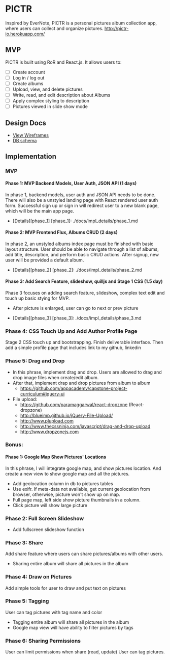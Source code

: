 # PICTR
Inspired by EverNote, PICTR is a personal pictures album collection app, where users can collect and organize pictures.
http://pictr-io.herokuapp.com/

## MVP
PICTR is built using RoR and React.js.
It allows users to:

- [ ] Create account
- [ ] Log in / log out
- [ ] Create albums
- [ ] Upload, view, and delete pictures
- [ ] Write, read, and edit description about Albums
- [ ] Apply complex styling to description
- [ ] Pictures viewed in slide show mode

## Design Docs
* [View Wireframes][view]
* [DB schema][schema]

[view]: ./docs/views.md
[schema]: ./docs/db_schema.md

## Implementation

### MVP

#### Phase 1: MVP Backend Models, User Auth, JSON API (1 days)
In phase 1, backend models, user auth and JSON API needs to be done.
There will also be a unstyled landing page with React rendered user 
auth form. Successful sign up or sign in will redirect user to a new
blank page, which will be the main app page.

* [Details][phase_1]
[phase_1]: ./docs/impl_details/phase_1.md

#### Phase 2: MVP Frontend Flux, Albums CRUD (2 days)
In phase 2, an unstyled albums index page must be finished with basic 
layout structure. User should be able to navigate through a list of
albums, add title, description, and perform basic CRUD actions.
After signup, new user will be provided a default album.

* [Details][phase_2]
[phase_2]: ./docs/impl_details/phase_2.md

#### Phase 3: Add Search Feature, slideshow, quilljs and Stage 1 CSS (1.5 day)
Phase 3 focuses on adding search feature, slideshow, complex text edit
and touch up basic stying for MVP.
* After picture is enlarged, user can go to next or prev picture

* [Details][phase_3]
[phase_3]: ./docs/impl_details/phase_3.md

### Phase 4: CSS Touch Up and Add Author Profile Page
Stage 2 CSS touch up and bootstrapping. Finish deliverable interface.
Then add a simple profile page that includes link to my github, linkedin

### Phase 5: Drag and Drop
* In this phrase, implement drag and drop. Users are allowed to drag and
drop image files when create/edit album.
* After that, implement drap and drop pictures from album to album
  * https://github.com/appacademy/capstone-project-curriculum#jquery-ui
* File upload:
  * https://github.com/paramaggarwal/react-dropzone (React-dropzone)
  * http://blueimp.github.io/jQuery-File-Upload/
  * http://www.plupload.com
  * http://www.thecssninja.com/javascript/drag-and-drop-upload
  * http://www.dropzonejs.com

### Bonus:

#### Phase 1: Google Map Show Pictures' Locations
In this phrase, I will integrate google map, and show pictures location.
And create a new view to show google map and all the pictures.

* Add geolocation column in db to pictures tables
* Use exifr. If meta-data not available, get current geolocation from
browser, otherwise, picture won't show up on map.
* Full page map, left side show picture thumbnails in a column.
* Click picture will show large picture

### Phase 2: Full Screen Slideshow
* Add fullscreen slideshow function

### Phase 3: Share
Add share feature where users can share pictures/albums with other users.
* Sharing entire album will share all pictures in the album

### Phase 4: Draw on Pictures
Add simple tools for user to draw and put text on pictures

### Phase 5: Tagging
User can tag pictures with tag name and color
* Tagging entire album will share all pictures in the album
* Google map view will have ability to filter pictures by tags

### Phase 6: Sharing Permissions
User can limit permissions when share (read, update)
User can tag pictures.
